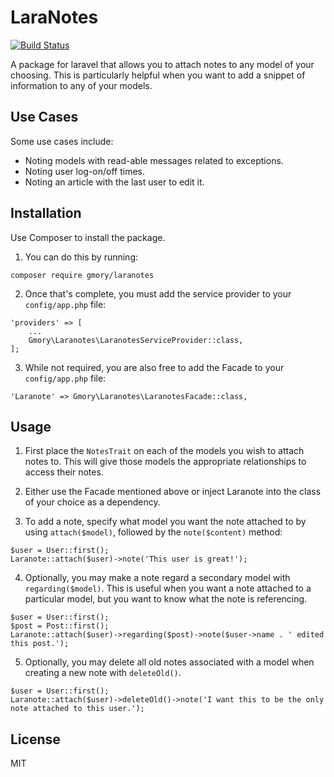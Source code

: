 # LaraNotes
[![Build Status](https://travis-ci.org/GMory/laranotes.svg?branch=master)](https://travis-ci.org/GMory/laranotes)

A package for laravel that allows you to attach notes to any model of your choosing. This is particularly helpful when you want to add a snippet of information to any of your models.

## Use Cases

Some use cases include: 
- Noting models with read-able messages related to exceptions.
- Noting user log-on/off times.
- Noting an article with the last user to edit it.

## Installation

Use Composer to install the package. 

1. You can do this by running:
```
composer require gmory/laranotes
```

2. Once that's complete, you must add the service provider to your `config/app.php` file:
```
'providers' => [
    ...
    Gmory\Laranotes\LaranotesServiceProvider::class,
];
```

3. While not required, you are also free to add the Facade to your `config/app.php` file:
```
'Laranote' => Gmory\Laranotes\LaranotesFacade::class,
```

## Usage

1. First place the `NotesTrait` on each of the models you wish to attach notes to. This will give those models the appropriate relationships to access their notes.

2. Either use the Facade mentioned above or inject Laranote into the class of your choice as a dependency.

3. To add a note, specify what model you want the note attached to by using `attach($model)`, followed by the `note($content)` method:
```
$user = User::first();
Laranote::attach($user)->note('This user is great!');
```

4. Optionally, you may make a note regard a secondary model with `regarding($model)`. This is useful when you want a note attached to a particular model, but you want to know what the note is referencing.
```
$user = User::first();
$post = Post::first();
Laranote::attach($user)->regarding($post)->note($user->name . ' edited this post.');
```

5. Optionally, you may delete all old notes associated with a model when creating a new note with `deleteOld()`.
```
$user = User::first();
Laranote::attach($user)->deleteOld()->note('I want this to be the only note attached to this user.');
```

## License
MIT